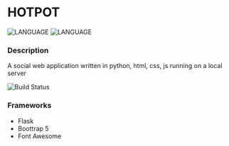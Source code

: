 # HOTPOT
![LANGUAGE](https://img.shields.io/badge/python-purple)  ![LANGUAGE](https://img.shields.io/badge/bootstrap-cyan)
### Description
A social web application written in python, html, css, js running on a local server

![Build Status](https://img.shields.io/badge/build-alpha-brightgreen)

### Frameworks
- Flask
- Boottrap 5
- Font Awesome

